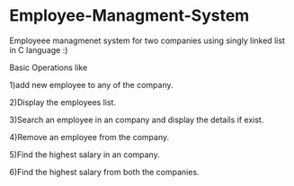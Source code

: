 # Employee-Managment-System
Employeee managmenet system for two companies using singly linked list in C language :)


Basic Operations like 

1)add new employee to any of the company.

2)Display the employees list.

3)Search an employee in an company and display the details if exist.

4)Remove an employee from the company.

5)Find the highest salary in an company.

6)Find the highest salary from both the companies.

